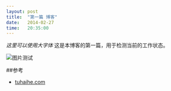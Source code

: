 ```yaml
---
layout: post
title:  "第一篇 博客"
date:   2014-02-27
time:   20:35:00
---
```

*这里可以使用大字体*
这是本博客的第一篇，用于检测当前的工作状态。

<img src="http://rootkiter.github.io/image/test.jpg" title="图片测试" align="center">

##参考

* [tuhaihe.com][1]

[1]: http://tuhaihe.com

